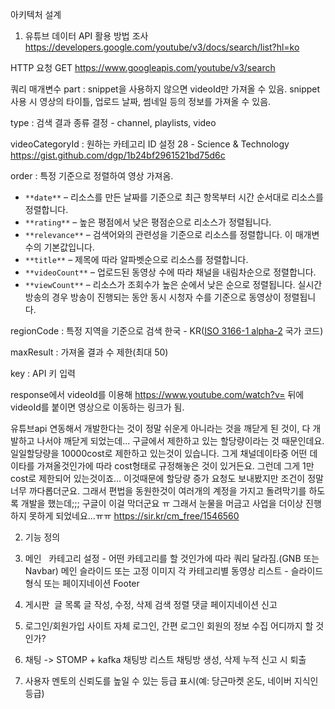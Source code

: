 아키텍처 설계





1. 유튜브 데이터 API 활용 방법 조사
https://developers.google.com/youtube/v3/docs/search/list?hl=ko

HTTP 요청
GET https://www.googleapis.com/youtube/v3/search

쿼리 매개변수
part : snippet을 사용하지 않으면 videoId만 가져올 수 있음.
snippet 사용 시 영상의 타이틀, 업로드 날짜, 썸네일 등의 정보를 가져올 수 있음.

type : 검색 결과 종류 결정 - channel, playlists, video

videoCategoryId : 원하는 카테고리 ID 설정
28 - Science & Technology
https://gist.github.com/dgp/1b24bf2961521bd75d6c

order : 특정 기준으로 정렬하여 영상 가져옴.
- `**date**` – 리소스를 만든 날짜를 기준으로 최근 항목부터 시간 순서대로 리소스를 정렬합니다.
- `**rating**` – 높은 평점에서 낮은 평점순으로 리소스가 정렬됩니다.
- `**relevance**` – 검색어와의 관련성을 기준으로 리소스를 정렬합니다. 이 매개변수의 기본값입니다.
- `**title**` – 제목에 따라 알파벳순으로 리소스를 정렬합니다.
- `**videoCount**` – 업로드된 동영상 수에 따라 채널을 내림차순으로 정렬합니다.
- `**viewCount**` – 리소스가 조회수가 높은 순에서 낮은 순으로 정렬됩니다. 실시간 방송의 경우 방송이 진행되는 동안 동시 시청자 수를 기준으로 동영상이 정렬됩니다.

regionCode : 특정 지역을 기준으로 검색
한국 - KR([ISO 3166-1 alpha-2](http://www.iso.org/iso/country_codes/iso_3166_code_lists/country_names_and_code_elements.htm) 국가 코드)

maxResult : 가져올 결과 수 제한(최대 50)

key : API 키 입력

response에서 videoId를 이용해 https://www.youtube.com/watch?v= 뒤에 videoId를 붙이면 영상으로 이동하는 링크가 됨.

유튜브api 연동해서 개발한다는 것이 정말 쉬운게 아니라는 것을 깨닫게 된 것이, 다 개발하고 나서야 깨닫게 되었는데... 구글에서 제한하고 있는 할당량이라는 것 때문인데요. 일일할당량을 10000cost로 제한하고 있는것이 있습니다. 그게 채널데이타중 어떤 데이타를 가져올것인가에 따라 cost형태로 규정해놓은 것이 있거든요. 그런데 그게 1만cost로 제한되어 있는것이죠... 이것때문에 할당량 증가 요청도 보내봤지만 조건이 정말 너무 까다롭더군요. 그래서 편법을 동원한것이 여러개의 계정을 가지고 돌려막기를 하도록 개발을 했는데;;; 구글이 이걸 막더군요 ㅠ 그래서 눈물을 머금고 사업을 더이상 진행하지 못하게 되었네요...ㅠㅠ
https://sir.kr/cm_free/1546560

2. 기능 정의
1. 메인  
    카테고리 설정 - 어떤 카테고리를 할 것인가에 따라 쿼리 달라짐.(GNB 또는 Navbar)
	메인 슬라이드 또는 고정 이미지
	각 카테고리별 동영상 리스트 - 슬라이드 형식 또는 페이지네이션
	Footer
	
2. 게시판 
	글 목록
	글 작성, 수정, 삭제
	검색
	정렬
	댓글
    페이지네이션
    신고
    
3. 로그인/회원가입
	사이트 자체 로그인, 간편 로그인
	회원의 정보 수집 어디까지 할 것인가?

4. 채팅 -> STOMP + kafka
	채팅방 리스트
	채팅방 생성, 삭제
	누적 신고 시 퇴출

5. 사용자
	멘토의 신뢰도를 높일 수 있는 등급 표시(예: 당근마켓 온도, 네이버 지식인 등급)
	

